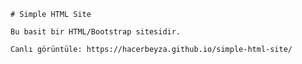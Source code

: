     # Simple HTML Site

    Bu basit bir HTML/Bootstrap sitesidir.

    Canlı görüntüle: https://hacerbeyza.github.io/simple-html-site/

